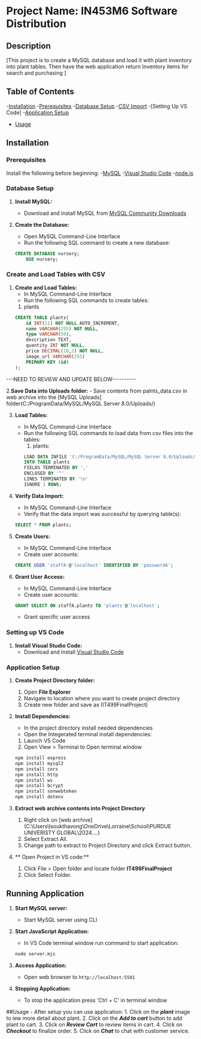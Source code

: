 # Project Name: IN453M6 Software Distribution

## Description
[This project is to create a MySQL database and load it with plant inventory into plant tables. Then have the web application return Inventory items for search and purchasing  ]


## Table of Contents
-[Installation](#installation)
	-[Prerequisites](#prerequistes)
	-[Database Setup](#database-setup)
	-[CSV Import](#csv-Import)
	-[Setting Up VS Code]
	-[Application Setup](#application-setup)
- [Usage](#usage)


## Installation


### Prerequisites
Install the following before beginning:
-[MySQL](https://dev.mysql.com/downloads/mysql/)
-[Visual Studio Code](https://code.visualstudio.com/)
-[node.js](https://nodejs.org/)

### Database Setup

1. **Install MySQL:** 
	- Download and install MySQL from [MySQL Community Downloads](https://dev.mysql.com/downloads/mysql/)
	 
	 
2. **Create the Database:**
	- Open MySQL Command-Line Interface
	- Run the following SQL command to create a new database:
	```sql
	CREATE DATABASE nursery;
		USE nursery;
	```

### Create and Load Tables with CSV


1.  **Create and Load Tables:**
	- In MySQL Command-Line Interface
	- Run the following SQL commands to create tables:
	1. plants
	```sql 
	CREATE TABLE plants(
		id INT(11) NOT NULL AUTO_INCREMENT,
		name VARCHAR(255) NOT NULL,
		type VARCHAR(50),
		description TEXT,
		quantity INT NOT NULL,
        price DECIMAL(10,2) NOT NULL,
		image_url VARCHAR(255)
		PRIMARY KEY (id)
	);
	```
---NEED TO REVIEW AND UPDATE BELOW----------
		
2.**Save Data into Uploads folder:**
	- Save contents from palnts_data.csv in web archive into the [MySQL Uploads] folder(C:/ProgramData/MySQL/MySQL Server 8.0/Uploads/)
		
		
3. **Load Tables:**
	- In MySQL Command-Line Interface
	- Run the following SQL commands to load data from csv files into the tables:
		1. plants:
		```sql 
		LOAD DATA INFILE 'C:/ProgramData/MySQL/MySQL Server 8.0/Uploads/plants_data.csv'
		INTO TABLE plants 
		FIELDS TERMINATED BY ','
		ENCLOSED BY '"'
		LINES TERMINATED BY '\n'
		IGNORE 1 ROWS;
		```
4. **Verify Data Import:**
	- In MySQL Command-Line Interface
	- Verify that the data import was successful by querying table(s):
	```sql plants
	SELECT * FROM plants;
	```
	
5. **Create Users:**
	- In MySQL Command-Line Interface
	- Create user accounts:
	```sql
	CREATE USER 'staffA'@'localhost' IDENTIFIED BY 'passwordA';

	```

5. **Grant User Access:**
	- In MySQL Command-Line Interface
	- Create user accounts:
	```sql
	GRANT SELECT ON staffA.plants TO 'plants'@'localhost';
	```
	- Grant specific user access

### Setting up VS Code

1. **Install Visual Studio Code:**
	- Download and install [Visual Studio Code](https://code.visualstudio.com/)
	


### Application Setup
	
1. **Create Project Directory folder:**
	1. Open **File Explorer** 
	2. Navigate to location where you want to create project directory
	3. Create new folder and save as (IT499FinalProject)
	
2. **Install Dependencies:**
	- In the project directory install needed dependencies
	- Open the Integerated terminal install dependencies:
	1. Launch VS Code
	2. Open View > Terminal to Open terminal window	
	```sh
	npm install express
	npm install mysql2
	npm install cors
	npm install http
	npm install ws
	npm install bcrypt
	npm install sonwebtoken
	npm install dotenv
	```	
3. **Extract web archive contents into Project Directory**
	1. Right click on [web archive](C:\Users\lsoukthavong\OneDrive\Lorraine\School\PURDUE UNIVERISTY GLOBAL\2024\....)
	2. Select Extract All.
	3. Change path to extract to Project Directory and click Extract button.

4. ** Open Project in VS code:**
	1. Click File > Open folder and locate folder **IT499FinalProject**
	2. Click Select Folder.


## Running Application

1. **Start MySQL server:**
	- Start MySQL server using CLI


2. **Start JavaScript Application:**
	- In VS Code terminal window run command to start application:
	```sh
	node server.mjs
	```

3. **Access Application:**
	- Open web browser to `http://localhost:5501`
	

4. **Stopping Application:**
	- To stop the application press 'Ctrl + C' in terminal window


##Usage
	-  After setup you can use application:
	1. Click on the ***plant*** image to iew more detail about plant. 
	2. Click on the ***Add to cart*** button to add plant to cart.
	3. Click on ***Review Cart*** to review items in cart.
	4. Click on ***Checkout*** to finalize order.
	5. Click on ***Chat*** to chat with customer service.
	
	

